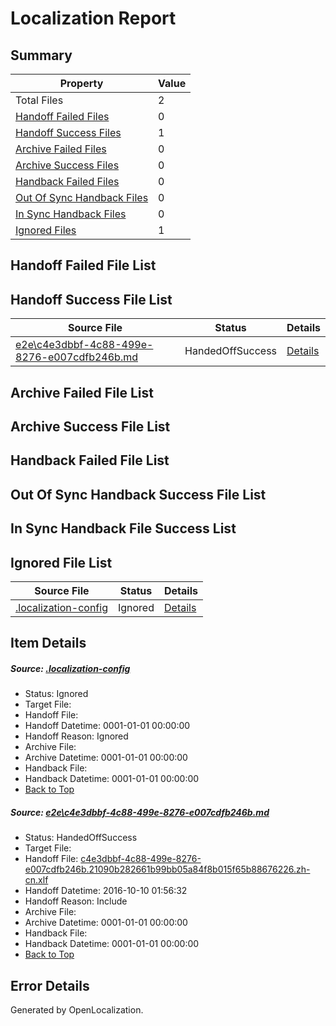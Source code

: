# <a name='report-top'></a> Localization Report

## Summary
 Property | Value 
 -------- | ----- 
 Total Files | 2
[ Handoff Failed Files ](#handoff-failed-list)| 0
[ Handoff Success Files ](#handoff-success-list)| 1
[ Archive Failed Files ](#archive-failed-list)| 0
[ Archive Success Files ](#archive-success-list)| 0
[ Handback Failed Files ](#handback-failed-list)| 0
[ Out Of Sync Handback Files ](#outofsync-handback-success-list)| 0
[ In Sync Handback Files ](#insync-handback-success-list)| 0
[ Ignored Files ](#ignored-list)| 1

## <a name='handoff-failed-list'></a> Handoff Failed File List

## <a name='handoff-success-list'></a> Handoff Success File List
 Source File | Status | Details 
 ----------- | ------ | ------- 
 [e2e\c4e3dbbf-4c88-499e-8276-e007cdfb246b.md](https://github.com/OpenLocalizationTestOrg/ol-test0/blob/d5f4899e6b1502c98cdd1ca4d2f87b6f5ad56a01/e2e/c4e3dbbf-4c88-499e-8276-e007cdfb246b.md) | HandedOffSuccess | [Details](#503f10711df7346e045bce07a319dd16d95a638d1)

## <a name='archive-failed-list'></a> Archive Failed File List

## <a name='archive-success-list'></a> Archive Success File List

## <a name='handback-failed-list'></a> Handback Failed File List

## <a name='outofsync-handback-success-list'></a> Out Of Sync Handback Success File List

## <a name='insync-handback-success-list'></a> In Sync Handback File Success List

## <a name='ignored-list'></a> Ignored File List
 Source File | Status | Details 
 ----------- | ------ | ------- 
 [.localization-config](https://github.com/OpenLocalizationTestOrg/ol-test0/blob/d5f4899e6b1502c98cdd1ca4d2f87b6f5ad56a01/.localization-config) | Ignored | [Details](#c268a05ecaa7ec85942ed632c29928ee5bd6da8d0)

## Item Details
##### <a name='c268a05ecaa7ec85942ed632c29928ee5bd6da8d0'></a> Source: [.localization-config](https://github.com/OpenLocalizationTestOrg/ol-test0/blob/d5f4899e6b1502c98cdd1ca4d2f87b6f5ad56a01/.localization-config)
* Status: Ignored
* Target File: 
* Handoff File: 
* Handoff Datetime: 0001-01-01 00:00:00
* Handoff Reason: Ignored
* Archive File: 
* Archive Datetime: 0001-01-01 00:00:00
* Handback File: 
* Handback Datetime: 0001-01-01 00:00:00
* [Back to Top](#report-top)

##### <a name='503f10711df7346e045bce07a319dd16d95a638d1'></a> Source: [e2e\c4e3dbbf-4c88-499e-8276-e007cdfb246b.md](https://github.com/OpenLocalizationTestOrg/ol-test0/blob/d5f4899e6b1502c98cdd1ca4d2f87b6f5ad56a01/e2e/c4e3dbbf-4c88-499e-8276-e007cdfb246b.md)
* Status: HandedOffSuccess
* Target File: 
* Handoff File: [c4e3dbbf-4c88-499e-8276-e007cdfb246b.21090b282661b99bb05a84f8b015f65b88676226.zh-cn.xlf](https://github.com/OpenLocalizationTestOrg/ol-test0-handoff/blob/d7a8e36e11c116f188d7d0409411354ca98afcb7/ol-handoff/OpenLocalizationTestOrg/ol-test0-zhcn/qimu/ht/c4e3dbbf-4c88-499e-8276-e007cdfb246b.21090b282661b99bb05a84f8b015f65b88676226.zh-cn.xlf)
* Handoff Datetime: 2016-10-10 01:56:32
* Handoff Reason: Include
* Archive File: 
* Archive Datetime: 0001-01-01 00:00:00
* Handback File: 
* Handback Datetime: 0001-01-01 00:00:00
* [Back to Top](#report-top)


## Error Details

Generated by OpenLocalization.
